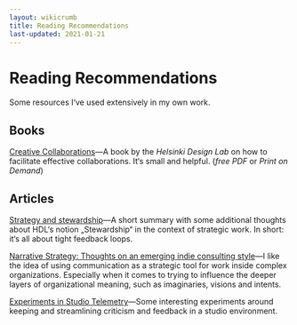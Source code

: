 ```yaml
---
layout: wikicrumb 
title: Reading Recommendations
last-updated: 2021-01-21
---
```

# Reading Recommendations
Some resources I‘ve used extensively in my own work.

## Books

[Creative Collaborations][1]—A book by the _Helsinki Design Lab_ on how to facilitate effective collaborations. It‘s small and helpful. (_free PDF_ or _Print on Demand_)

## Articles

[Strategy and stewardship][2]—A short summary with some additional thoughts about HDL‘s notion „Stewardship“ in the context of strategic work. In short: it‘s all about tight feedback loops.

[Narrative Strategy: Thoughts on an emerging indie consulting style][3]—I like the idea of using communication as a strategic tool for work inside complex organizations. Especially when it comes to trying to influence the deeper layers of organizational meaning, such as imaginaries, visions and intents.

[Experiments in Studio Telemetry][4]—Some interesting experiments around keeping and streamlining criticism and feedback in a studio environment.



[1]:	http://helsinkidesignlab.org/pages/creative-collaborations.html
[2]:	https://tomcritchlow.com/2018/06/28/strategy-stewardship/
[3]:	https://tomcritchlow.com/2020/02/20/narrative-strategy/
[4]:	https://medium.com/@bryan/experiments-in-studio-telemetry-be2d68592bcc